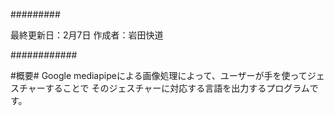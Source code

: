 #########

最終更新日：2月7日
作成者：岩田快道


############

#概要#
Google mediapipeによる画像処理によって、ユーザーが手を使ってジェスチャーすることで
そのジェスチャーに対応する言語を出力するプログラムです。


